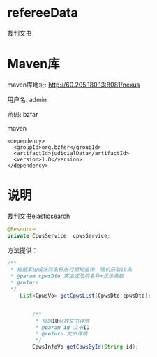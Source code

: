 # refereeData

裁判文书

# **Maven库**

maven库地址: http://60.205.180.13:8081/nexus

用户名: admin

密码: bzfar

maven

```
<dependency>
  <groupId>org.bzfar</groupId>
  <artifactId>judicialData</artifactId>
  <version>1.0</version>
</dependency>
```

# 说明

裁判文书elasticsearch

```java
@Resource
private CpwsService  cpwsService;
```

方法提供：

```java
/**
 * 根据案由或法院名称进行模糊查询，随机获取10条
 * @param cpwsDto 案由或法院名称+显示条数
 * @return
 */
    List<CpwsVo> getCpwsList(CpwsDto cpwsDto);


        /**
         * 根据ID获取文书详情
         * @param id 文书ID
         * @return 文书详情
         */
        CpwsInfoVo getCpwsById(String id);
```